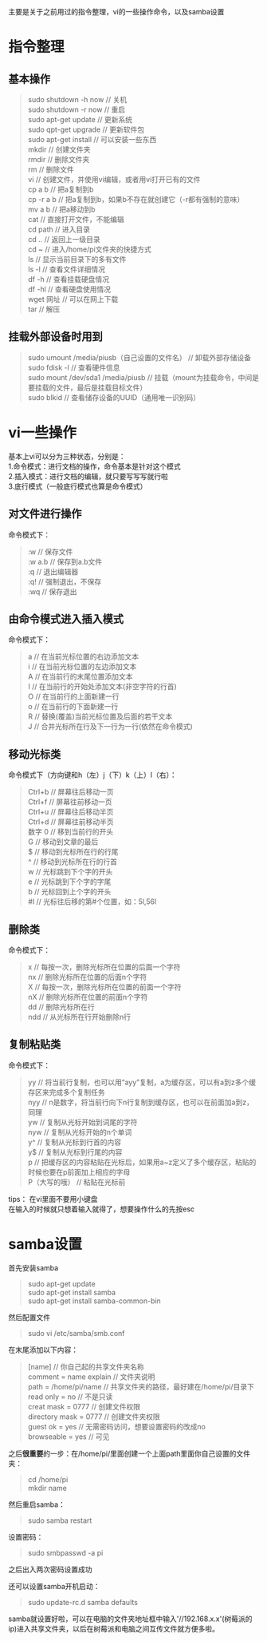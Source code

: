 主要是关于之前用过的指令整理，vi的一些操作命令，以及samba设置

# 指令整理

## 基本操作
>sudo shutdown -h now // 关机  
sudo shutdown -r now // 重启   
sudo apt-get update // 更新系统  
sudo qpt-get upgrade // 更新软件包  
sudo apt-get install // 可以安装一些东西  
mkdir // 创建文件夹  
rmdir // 删除文件夹  
rm // 删除文件  
vi // 创建文件，并使用vi编辑，或者用vi打开已有的文件  
cp a b // 把a复制到b   
cp -r a b // 把a复制到b，如果b不存在就创建它（-r都有强制的意味）  
mv a b // 把a移动到b  
cat // 直接打开文件，不能编辑  
cd path // 进入目录  
cd .. // 返回上一级目录  
cd ~ // 进入/home/pi文件夹的快捷方式  
ls // 显示当前目录下的多有文件  
ls -l // 查看文件详细情况  
df -h // 查看挂载硬盘情况  
df -hl // 查看硬盘使用情况  
wget 网址 // 可以在网上下载  
tar // 解压  

## 挂载外部设备时用到

 >sudo umount /media/piusb（自己设置的文件名） // 卸载外部存储设备  
sudo fdisk -l // 查看硬件信息  
sudo mount /dev/sda1 /media/piusb // 挂载（mount为挂载命令，中间是要挂载的文件，最后是挂载目标文件）  
sudo blkid // 查看储存设备的UUID（通用唯一识别码）  

# vi一些操作

基本上vi可以分为三种状态，分别是：  
1.命令模式：进行文档的操作，命令基本是针对这个模式  
2.插入模式：进行文档的编辑，就只要写写写就行啦  
3.底行模式（一般底行模式也算是命令模式）  

## 对文件进行操作

命令模式下：  
 
>:w // 保存文件  
:w a.b // 保存到a.b文件  
:q // 退出编辑器  
:q! // 强制退出，不保存  
:wq // 保存退出  

## 由命令模式进入插入模式

命令模式下：  

> a  // 在当前光标位置的右边添加文本  
i  // 在当前光标位置的左边添加文本  
A  // 在当前行的末尾位置添加文本  
I  // 在当前行的开始处添加文本(非空字符的行首)  
O  // 在当前行的上面新建一行  
o  // 在当前行的下面新建一行    
R  // 替换(覆盖)当前光标位置及后面的若干文本  
J  // 合并光标所在行及下一行为一行(依然在命令模式)  

## 移动光标类

命令模式下（方向键和h（左）j（下）k（上）l（右）：  

>Ctrl+b // 屏幕往后移动一页  
Ctrl+f // 屏幕往前移动一页  
Ctrl+u // 屏幕往后移动半页  
Ctrl+d // 屏幕往前移动半页  
数字 0 // 移到当前行的开头  
G // 移动到文章的最后  
$ // 移动到光标所在行的行尾  
^ // 移动到光标所在行的行首  
w // 光标跳到下个字的开头  
e // 光标跳到下个字的字尾  
b // 光标回到上个字的开头  
#l // 光标往后移的第#个位置，如：5l,56l  

## 删除类

命令模式下：  

>x // 每按一次，删除光标所在位置的后面一个字符  
nx // 删除光标所在位置的后面n个字符  
X // 每按一次，删除光标所在位置的前面一个字符  
nX // 删除光标所在位置的前面n个字符  
dd // 删除光标所在行  
ndd // 从光标所在行开始删除n行  

## 复制粘贴类

命令模式下：  

>yy // 将当前行复制，也可以用“ayy”复制，a为缓存区，可以有a到z多个缓存区来完成多个复制任务    
nyy // n是数字，将当前行向下n行复制到缓存区，也可以在前面加a到z，同理  
yw // 复制从光标开始到词尾的字符  
nyw // 复制从光标开始的n个单词  
y^ // 复制从光标到行首的内容  
y$ // 复制从光标到行尾的内容  
p // 把缓存区的内容粘贴在光标后，如果用a~z定义了多个缓存区，粘贴的时候也要在p前面加上相应的字母  
P（大写的哦） // 粘贴在光标前  

tips：
在vi里面不要用小键盘  
在输入的时候就只想着输入就得了，想要操作什么的先按esc  

# samba设置

首先安装samba  

>sudo apt-get update  
sudo apt-get install samba  
sudo apt-get install samba-common-bin  

然后配置文件

>sudo vi /etc/samba/smb.conf

在末尾添加以下内容：  

>[name] // 你自己起的共享文件夹名称  
comment = name explain // 文件夹说明  
path = /home/pi/name // 共享文件夹的路径，最好建在/home/pi/目录下  
read only = no // 不是只读  
creat mask = 0777 // 创建文件权限  
directory mask = 0777 // 创建文件夹权限  
guest ok = yes // 无需密码访问，想要设置密码的改成no  
browseable = yes // 可见  

之后**很重要**的一步：在/home/pi/里面创建一个上面path里面你自己设置的文件夹：

>cd /home/pi  
mkdir name  

然后重启samba：

>sudo samba restart

设置密码：

>sudo smbpasswd -a pi  

之后出入两次密码设置成功  

还可以设置samba开机启动：  

>sudo update-rc.d samba defaults  

samba就设置好啦，可以在电脑的文件夹地址框中输入'//192.168.x.x'(树莓派的ip)进入共享文件夹，以后在树莓派和电脑之间互传文件就方便多啦。


